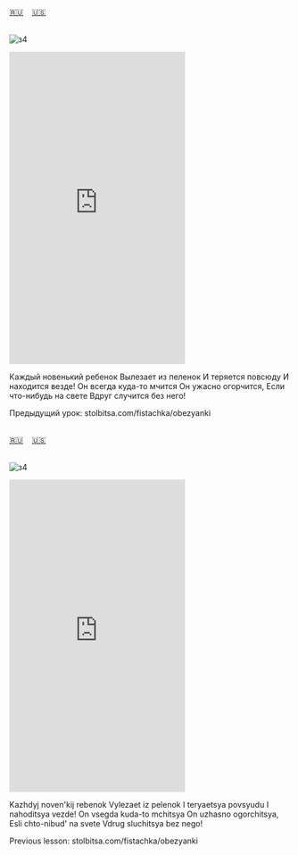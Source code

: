 <span id="ru"><a href='#ru'>🇷🇺</a> &nbsp;&nbsp;&nbsp;<a href='#en'>🇺🇸</a> &nbsp;&nbsp;&nbsp;</span><br><br>

![з4](https://github.com/user-attachments/assets/a9d4f52e-9145-40b0-a004-098ae7cb6ab1)

<iframe width="315" height="560" src="https://www.youtube.com/embed/FRImDQwabwU" frameborder="0" allow="accelerometer; autoplay; clipboard-write; encrypted-media; gyroscope; picture-in-picture; web-share"allowfullscreen></iframe>

Каждый новенький ребенок
Вылезает из пеленок
И теряется повсюду
И находится везде!
Он всегда куда-то мчится
Он ужасно огорчится,
Если что-нибудь на свете
Вдруг случится без него!

Предыдущий урок: stolbitsa.com/fistachka/obezyanki<br><br>

<span id="en"><a href='#ru'>🇷🇺</a> &nbsp;&nbsp;&nbsp;<a href='#en'>🇺🇸</a> &nbsp;&nbsp;&nbsp;</span><br><br>

![з4](https://github.com/user-attachments/assets/a9d4f52e-9145-40b0-a004-098ae7cb6ab1)

<iframe width="315" height="560" src="https://www.youtube.com/embed/8JcvMXkZZd0" frameborder="0" allow="accelerometer; autoplay; clipboard-write; encrypted-media; gyroscope; picture-in-picture; web-share"allowfullscreen></iframe>

Kazhdyj noven'kij rebenok
Vylezaet iz pelenok
I teryaetsya povsyudu
I nahoditsya vezde!
On vsegda kuda-to mchitsya
On uzhasno ogorchitsya,
Esli chto-nibud' na svete
Vdrug sluchitsya bez nego!

Previous lesson: stolbitsa.com/fistachka/obezyanki<br><br>

